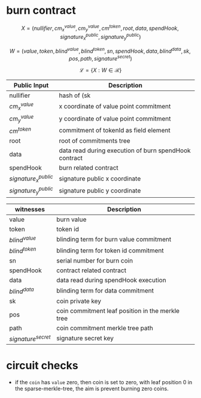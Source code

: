 # burn contract

$$ X = (nullifier, cm^{value}_x, cm^{value}_y, cm^{token}, root, data, spendHook, signature^{public}_x, signature^{public}_y) $$

$$ W = (value, token, blind^{value}, blind^{token}, sn, spendHook, data, blind^{data}, sk, pos, path, signature^{secret}) $$

$$ \mathcal{L} = \{X:W\in \mathcal{R}\} $$


| Public Input         | Description                                             |
|----------------------|---------------------------------------------------------|
| nullifier            | hash of (sk||sn)                                        |
| $cm^{value}_x$       | x coordinate of value point commitment                  |
| $cm^{value}_y$       | y coordinate of value point commitment                  |
| $cm^{token}$         | commitment of tokenId as field element                  |
| root                 | root of commitments tree                                |
| data                 | data read during execution of burn spendHook contract   |
| spendHook            | burn related contract                                   |
|$signature^{public}_x$| signature public x coordinate                           |
|$signature^{public}_y$| signature public y coordinate                           |


| witnesses            | Description                                         |
|----------------------|-----------------------------------------------------|
| value                | burn value                                          |
| token                | token id                                            |
| $blind^{value}$      | blinding term for burn value commitment             |
| $blind^{token}$      | blinding term for token id commitment               |
| sn                   | serial number for burn coin                         |
| spendHook            | contract related contract                           |
| data                 | data read during spendHook execution                |
| $blind^{data}$       | blinding term for data commitment                   |
| sk                   | coin private key                                    |
| pos                  | coin commitment leaf position in the merkle tree    |
| path                 | coin commitment merkle tree path                    |
| $signature^{secret}$ | signature secret key                                |

# circuit checks

- if the `coin` has `value` zero, then coin is set to zero, with leaf position 0 in the sparse-merkle-tree, the aim is prevent burning zero coins.
